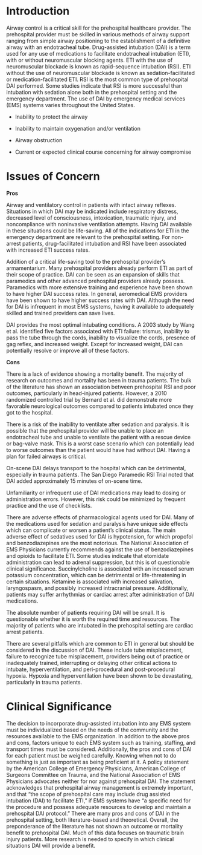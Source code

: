 # Introduction

Airway control is a critical skill for the prehospital healthcare provider. The prehospital provider must be skilled in various methods of airway support ranging from simple airway positioning to the establishment of a definitive airway with an endotracheal tube. Drug-assisted intubation (DAI) is a term used for any use of medications to facilitate endotracheal intubation (ETI), with or without neuromuscular blocking agents. ETI with the use of neuromuscular blockade is known as rapid-sequence intubation (RSI). ETI without the use of neuromuscular blockade is known as sedation-facilitated or medication-facilitated ETI. RSI is the most common type of prehospital DAI performed. Some studies indicate that RSI is more successful than intubation with sedation alone both in the prehospital setting and the emergency department. The use of DAI by emergency medical services (EMS) systems varies throughout the United States.

- Inability to protect the airway

- Inability to maintain oxygenation and/or ventilation

- Airway obstruction

- Current or expected clinical course concerning for airway compromise

# Issues of Concern

**Pros**

Airway and ventilatory control in patients with intact airway reflexes. Situations in which DAI may be indicated include respiratory distress, decreased level of consciousness, intoxication, traumatic injury, and noncompliance with noninvasive ventilation attempts. Having DAI available in these situations could be life-saving. All of the indications for ETI in the emergency department are relevant to the prehospital setting. For non-arrest patients, drug-facilitated intubation and RSI have been associated with increased ETI success rates.

Addition of a critical life-saving tool to the prehospital provider’s armamentarium. Many prehospital providers already perform ETI as part of their scope of practice. DAI can be seen as an expansion of skills that paramedics and other advanced prehospital providers already possess. Paramedics with more extensive training and experience have been shown to have higher DAI success rates. In general, aeromedical EMS providers have been shown to have higher success rates with DAI. Although the need for DAI is infrequent in most EMS systems, having it available to adequately skilled and trained providers can save lives.

DAI provides the most optimal intubating conditions. A 2003 study by Wang et al. identified five factors associated with ETI failure: trismus, inability to pass the tube through the cords, inability to visualize the cords, presence of gag reflex, and increased weight. Except for increased weight, DAI can potentially resolve or improve all of these factors.

**Cons**

There is a lack of evidence showing a mortality benefit. The majority of research on outcomes and mortality has been in trauma patients. The bulk of the literature has shown an association between prehospital RSI and poor outcomes, particularly in head-injured patients. However, a 2010 randomized controlled trial by Bernard et al. did demonstrate more favorable neurological outcomes compared to patients intubated once they got to the hospital.

There is a risk of the inability to ventilate after sedation and paralysis. It is possible that the prehospital provider will be unable to place an endotracheal tube and unable to ventilate the patient with a rescue device or bag-valve mask. This is a worst case scenario which can potentially lead to worse outcomes than the patient would have had without DAI. Having a plan for failed airways is critical.

On-scene DAI delays transport to the hospital which can be detrimental, especially in trauma patients. The San Diego Paramedic RSI Trial noted that DAI added approximately 15 minutes of on-scene time.

Unfamiliarity or infrequent use of DAI medications may lead to dosing or administration errors. However, this risk could be minimized by frequent practice and the use of checklists.

There are adverse effects of pharmacological agents used for DAI. Many of the medications used for sedation and paralysis have unique side effects which can complicate or worsen a patient’s clinical status. The main adverse effect of sedatives used for DAI is hypotension, for which propofol and benzodiazepines are the most notorious. The National Association of EMS Physicians currently recommends against the use of benzodiazepines and opioids to facilitate ETI. Some studies indicate that etomidate administration can lead to adrenal suppression, but this is of questionable clinical significance. Succinylcholine is associated with an increased serum potassium concentration, which can be detrimental or life-threatening in certain situations. Ketamine is associated with increased salivation, laryngospasm, and possibly increased intracranial pressure. Additionally, patients may suffer arrhythmias or cardiac arrest after administration of DAI medications.

The absolute number of patients requiring DAI will be small. It is questionable whether it is worth the required time and resources. The majority of patients who are intubated in the prehospital setting are cardiac arrest patients.

There are several pitfalls which are common to ETI in general but should be considered in the discussion of DAI. These include tube misplacement, failure to recognize tube misplacement, providers being out of practice or inadequately trained, interrupting or delaying other critical actions to intubate, hyperventilation, and peri-procedural and post-procedural hypoxia. Hypoxia and hyperventilation have been shown to be devastating, particularly in trauma patients.

# Clinical Significance

The decision to incorporate drug-assisted intubation into any EMS system must be individualized based on the needs of the community and the resources available to the EMS organization. In addition to the above pros and cons, factors unique to each EMS system such as training, staffing, and transport times must be considered. Additionally, the pros and cons of DAI for each patient must be weighed carefully. Knowing when not to do something is just as important as being proficient at it. A policy statement by the American College of Emergency Physicians, American College of Surgeons Committee on Trauma, and the National Association of EMS Physicians advocates neither for nor against prehospital DAI. The statement acknowledges that prehospital airway management is extremely important, and that “the scope of prehospital care may include drug assisted intubation (DAI) to facilitate ETI,” if EMS systems have “a specific need for the procedure and possess adequate resources to develop and maintain a prehospital DAI protocol.” There are many pros and cons of DAI in the prehospital setting, both literature-based and theoretical. Overall, the preponderance of the literature has not shown an outcome or mortality benefit to prehospital DAI. Much of this data focuses on traumatic brain injury patients. More research is needed to specify in which clinical situations DAI will provide a benefit.